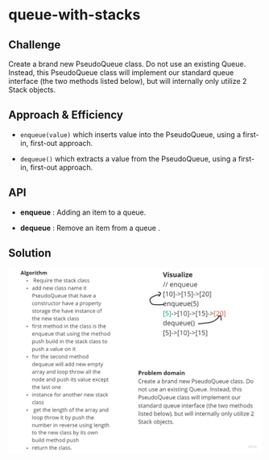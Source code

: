 # queue-with-stacks

## Challenge
Create a brand new PseudoQueue class. Do not use an existing Queue. Instead, this PseudoQueue class will implement our standard queue interface (the two methods listed below), but will internally only utilize 2 Stack objects.

## Approach & Efficiency
- `enqueue(value)` which inserts value into the PseudoQueue, using a first-in, first-out approach.

- `dequeue()` which extracts a value from the PseudoQueue, using a first-in, first-out approach.

## API
- **enqueue** : Adding an item to a queue.

- **dequeue** : Remove an item from a queue .

## Solution

![whitebord](../../assets/queueWithStacks.jpg)
